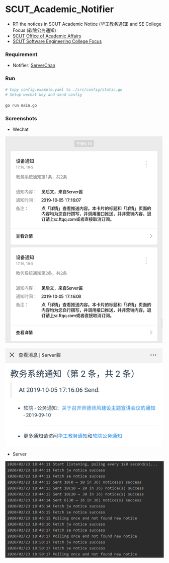 # SCUT_Academic_Notifier

+ RT the notices in SCUT Academic Notice (华工教务通知) and SE College Focus (软院公务通知)
+ [SCUT Office of Academic Affairs](http://jw.scut.edu.cn/zhinan/cms/index.do)
+ [SCUT Software Engineering College Focus](http://www2.scut.edu.cn/sse/xyjd_17232/list.htm)

### Requirement

+ Notifier: [ServerChan](http://sc.ftqq.com/3.version)

### Run

```bash
# Copy config.example.yaml to ./src/config/static.go
# Setup wechat key and send config

go run main.go
```

### Screenshots

+ Wechat

![Screenshots](./assets/Screenshot.png)

![Screenshots 2](./assets/Screenshot_2.png)

+ Server

![Screenshots_3](./assets/Screenshot_3.png)